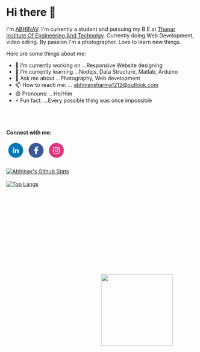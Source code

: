 <a href="#!">
  <img align="right" height="190" width="190" src="https://user-images.githubusercontent.com/60571058/92575709-4dae8f80-f2a6-11ea-814c-61705d1eecb0.gif" style="position:absolute;
                                                            left:50%;
                                                            top:20%;"/>
</a>

# Hi there 👋
I'm [ABHINAV](https://www.linkedin.com/in/abhinav6951631b6/). I'm currently a student and pursuing my B.E at [Thapar Institute Of Engineering And Technolgy](http://www.thapar.edu/). Currently doing Web Development, video ediing. By passion I'm a photographer. Love to learn new things.  


Here are some things about me:

- 🔭 I’m currently working on ...Responsive Website designing
- 🌱 I’m currently learning ...Nodejs, Data Structure, Matlab, Arduino
- 💬 Ask me about ...Photography, Web development
- 📫 How to reach me: ... abhinavsharma1212@outlook.com
- 😄 Pronouns: ...He/Him
- ⚡ Fun fact: ...Every possible thing was once impossible
<br/>
<br/>


**Connect  with me:**

<a href="https://www.linkedin.com/in/abhinav6951631b6/"><img src="https://github.com/aritraroy/social-icons/blob/master/linkedin-icon.png?raw=true" width="50"></a>
<a href="https://www.facebook.com/abhinav.as.99/"><img src="https://github.com/aritraroy/social-icons/blob/master/facebook-icon.png?raw=true" width="50"></a>
<a href="https://www.instagram.com/abhi_navv__"><img src="https://github.com/aritraroy/social-icons/blob/master/instagram-icon.png?raw=true" width="50"></a>
<br>
<Br>
<a href="#!">
  <img align="center" src="https://github-readme-stats.vercel.app/api?username=abhinav0000&theme=onedark" alt="Abhinav's Github Stats" />
</a>
<br>
<br>
[![Top Langs](https://github-readme-stats.vercel.app/api/top-langs/?username=abhinav0000&layout=compact)](https://github.com/abhinav0000/github-readme-stats)
